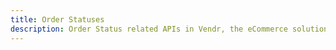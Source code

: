 ```yaml
---
title: Order Statuses
description: Order Status related APIs in Vendr, the eCommerce solution for Umbraco v8+
---
```


<work-in-progress />